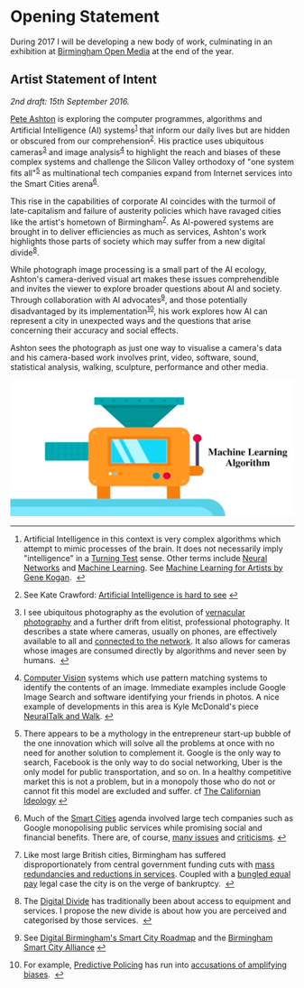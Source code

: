 <h1 id="toc_0">Opening Statement</h1>

<p>During 2017 I will be developing a new body of work, culminating in an exhibition at <a href="http://bom.org.uk">Birmingham Open Media</a> at the end of the year. </p>

<h2 id="toc_1">Artist Statement of Intent</h2>

<p><em>2nd draft: 15th September 2016.</em></p>

<p><a href="http://peteashton.com">Pete Ashton</a> is exploring the computer programmes, algorithms and Artificial Intelligence (AI) systems<sup id="fnref1"><a href="#fn1" rel="footnote">1</a></sup> that inform our daily lives but are hidden or obscured from our comprehension<sup id="fnref2"><a href="#fn2" rel="footnote">2</a></sup>. His practice uses ubiquitous cameras<sup id="fnref3"><a href="#fn3" rel="footnote">3</a></sup> and image analysis<sup id="fnref4"><a href="#fn4" rel="footnote">4</a></sup> to highlight the reach and biases of these complex systems and challenge the Silicon Valley orthodoxy of &quot;one system fits all&quot;<sup id="fnref5"><a href="#fn5" rel="footnote">5</a></sup> as multinational tech companies expand from Internet services into the Smart Cities arena<sup id="fnref6"><a href="#fn6" rel="footnote">6</a></sup>. </p>

<p>This rise in the capabilities of corporate AI coincides with the turmoil of late-capitalism and failure of austerity policies which have ravaged cities like the artist&#39;s hometown of Birmingham<sup id="fnref7"><a href="#fn7" rel="footnote">7</a></sup>. As AI-powered systems are brought in to deliver efficiencies as much as services, Ashton&#39;s work highlights those parts of society which may suffer from a new digital divide<sup id="fnref8"><a href="#fn8" rel="footnote">8</a></sup>. </p>

<p>While photograph image processing is a small part of the AI ecology, Ashton&#39;s camera-derived visual art makes these issues comprehendible and invites the viewer to explore broader questions about AI and society. Through collaboration with AI advocates<sup id="fnref9"><a href="#fn9" rel="footnote">9</a></sup>, and those potentially disadvantaged by its implementation<sup id="fnref10"><a href="#fn10" rel="footnote">10</a></sup>, his work explores how AI can represent a city in unexpected ways and the questions that arise concerning their accuracy and social effects. </p>

<p>Ashton sees the photograph as just one way to visualise a camera&#39;s data and his camera-based work involves print, video, software, sound, statistical analysis, walking, sculpture, performance and other media.</p>

<p><img src="https://raw.githubusercontent.com/peteash10/2017-body-of-work/master/images/Machine%20Learning%20Algorithm.png" alt=""></p>

<div class="footnotes">
<hr>
<ol>

<li id="fn1">
<p>Artificial Intelligence in this context is very complex algorithms which attempt to mimic processes of the brain. It does not necessarily imply &quot;intelligence&quot; in a <a href="https://en.wikipedia.org/wiki/Turing_test">Turning Test</a> sense. Other terms include <a href="https://en.wikipedia.org/wiki/Artificial_neural_network">Neural Networks</a> and <a href="https://en.wikipedia.org/wiki/Machine_learning">Machine Learning</a>. See <a href="https://medium.com/@genekogan/machine-learning-for-artists-e93d20fdb097#.zets4x170">Machine Learning for Artists by Gene Kogan</a>. &nbsp;<a href="#fnref1" rev="footnote">&#8617;</a></p>
</li>

<li id="fn2">
<p>See Kate Crawford: <a href="https://medium.com/@katecrawford/artificial-intelligence-is-hard-to-see-a71e74f386db">Artificial Intelligence is hard to see</a>&nbsp;<a href="#fnref2" rev="footnote">&#8617;</a></p>
</li>

<li id="fn3">
<p>I see ubiquitous photography as the evolution of <a href="https://en.wikipedia.org/wiki/Vernacular_photography">vernacular photography</a> and a further drift from elitist, professional photography. It describes a state where cameras, usually on phones, are effectively available to all and <a href="http://kottke.org/14/01/goodbye-cameras-hello-networked-lenses">connected to the network</a>. It also allows for cameras whose images are consumed directly by algorithms and never seen by humans. &nbsp;<a href="#fnref3" rev="footnote">&#8617;</a></p>
</li>

<li id="fn4">
<p><a href="https://en.wikipedia.org/wiki/Computer_vision">Computer Vision</a> systems which use pattern matching systems to identify the contents of an image. Immediate examples include Google Image Search and software identifying your friends in photos. A nice example of developments in this area is Kyle McDonald&#39;s piece <a href="https://vimeo.com/146492001">NeuralTalk and Walk</a>.&nbsp;<a href="#fnref4" rev="footnote">&#8617;</a></p>
</li>

<li id="fn5">
<p>There appears to be a mythology in the entrepreneur start-up bubble of the one innovation which will solve all the problems at once with no need for another solution to complement it. Google is the only way to search, Facebook is the only way to do social networking, Uber is the only model for public transportation, and so on. In a healthy competitive market this is not a problem, but in a monopoly those who do not or cannot fit this model are excluded and suffer. cf <a href="https://en.wikipedia.org/wiki/The_Californian_Ideology">The Californian Ideology</a>&nbsp;<a href="#fnref5" rev="footnote">&#8617;</a></p>
</li>

<li id="fn6">
<p>Much of the <a href="https://en.wikipedia.org/wiki/Smart_city">Smart Cities</a> agenda involved large tech companies such as Google monopolising public services while promising social and financial benefits. There are, of course, <a href="https://en.wikipedia.org/wiki/Surveillance_issues_in_smart_cities">many issues</a> and <a href="https://www.theguardian.com/commentisfree/2016/sep/10/only-public-sector-finds-smart-technology-sexy?CMP=twt_gu">criticisms</a>.&nbsp;<a href="#fnref6" rev="footnote">&#8617;</a></p>
</li>

<li id="fn7">
<p>Like most large British cities, Birmingham has suffered disproportionately from central government funding cuts with <a href="%5B%5Eausterity%5D">mass redundancies and reductions in services</a>. Coupled with a <a href="http://www.bbc.co.uk/news/uk-england-birmingham-20294633">bungled equal pay</a> legal case the city is on the verge of bankruptcy. &nbsp;<a href="#fnref7" rev="footnote">&#8617;</a></p>
</li>

<li id="fn8">
<p>The <a href="https://en.wikipedia.org/wiki/Digital_divide">Digital Divide</a> has traditionally been about access to equipment and services. I propose the new divide is about how you are perceived and categorised by those services. &nbsp;<a href="#fnref8" rev="footnote">&#8617;</a></p>
</li>

<li id="fn9">
<p>See <a href="http://digitalbirmingham.co.uk/service/smart-cities/">Digital Birmingham&#39;s Smart City Roadmap</a> and the <a href="https://birminghamsmartcityalliance.wordpress.com">Birmingham Smart City Alliance</a>&nbsp;<a href="#fnref9" rev="footnote">&#8617;</a></p>
</li>

<li id="fn10">
<p>For example, <a href="https://en.wikipedia.org/wiki/Predictive_policing">Predictive Policing</a> has run into <a href="http://www.civilrights.org/press/2016/predictive-policing-statement.html">accusations of amplifying biases</a>. &nbsp;<a href="#fnref10" rev="footnote">&#8617;</a></p>
</li>

</ol>
</div>

